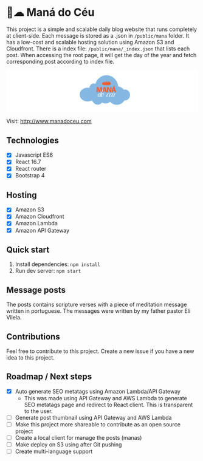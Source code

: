 # 🍞☁ Maná do Céu
This project is a simple and scalable daily blog website that runs completely at client-side. Each message is stored as a .json in `/public/mana` folder. It has a low-cost and scalable hosting solution using Amazon S3 and Cloudfront.
There is a index file: `/public/mana/_index.json` that lists each post. When accessing the root page, it will get the day of the year and fetch corresponding post according to index file.

![Maná do Céu logo](https://github.com/jonatascastro12/mana-do-ceu-react/raw/master/public/mana.gif)

Visit: http://www.manadoceu.com

## Technologies
- [x] Javascript ES6
- [x] React 16.7
- [x] React router
- [x] Bootstrap 4

## Hosting
- [x] Amazon S3
- [x] Amazon Cloudfront
- [x] Amazon Lambda
- [x] Amazon API Gateway

## Quick start
1. Install dependencies: `npm install`
2. Run dev server: `npm start`

## Message posts
The posts contains scripture verses with a piece of meditation message written in portuguese.
The messages were written by my father pastor Eli Vilela.

## Contributions
Feel free to contribute to this project. Create a new issue if you have a new idea to this project.

## Roadmap / Next steps
- [x] Auto generate SEO metatags using Amazon Lambda/API Gateway
  - This was made using API Gateway and AWS Lambda to generate SEO metatags page and redirect to React client.
  This is transparent to the user.
- [ ] Generate post thumbnail using API Gateway and AWS Lambda
- [ ] Make this project more shareable to contribute as an open source project
- [ ] Create a local client for manage the posts (manas)
- [ ] Make deploy on S3 using after Git pushing
- [ ] Create multi-language support

